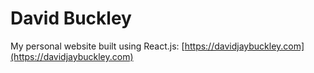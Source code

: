 # David Buckley
My personal website built using React.js: [https://davidjaybuckley.com](https://davidjaybuckley.com)
